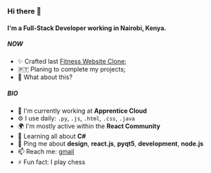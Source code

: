 ### Hi there 👋

#### I'm a Full-Stack Developer working in Nairobi, Kenya.

##### NOW

- ✨ Crafted last [Fitness Website Clone](https://tish254.github.io/fitness-website-clone/);
- 🇵🇹  Planing to complete my projects;
- 🍑 What about this?

##### BIO

- 🏢 I'm currently working at **Apprentice Cloud**
- ⚙️ I use daily: `.py`, `.js`, `.html`, `.css`, `.java`
- 🌍 I'm mostly active within the **React Community**
- 🌱 Learning all about **C#**
- 💬 Ping me about **design**, **react.js**, **pyqt5**, **development**, **node.js**
- 📫 Reach me: [gmail](mailto:tiegomseeraoscar295@gmail.com)
- ⚡️ Fun fact: I play chess
